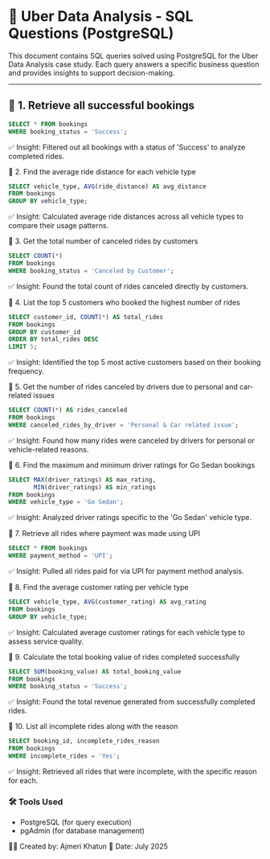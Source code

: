 # 🚕 Uber Data Analysis - SQL Questions (PostgreSQL)

This document contains SQL queries solved using PostgreSQL for the Uber Data Analysis case study. Each query answers a specific business question and provides insights to support decision-making.

---

## 📌 1. Retrieve all successful bookings
```sql
SELECT * FROM bookings
WHERE booking_status = 'Success';
```

✅ Insight: Filtered out all bookings with a status of 'Success' to analyze completed rides.

📌 2. Find the average ride distance for each vehicle type
```sql
SELECT vehicle_type, AVG(ride_distance) AS avg_distance 
FROM bookings
GROUP BY vehicle_type;
```

✅ Insight: Calculated average ride distances across all vehicle types to compare their usage patterns.

📌 3. Get the total number of canceled rides by customers
```sql
SELECT COUNT(*) 
FROM bookings
WHERE booking_status = 'Canceled by Customer';
```

✅ Insight: Found the total count of rides canceled directly by customers.

📌 4. List the top 5 customers who booked the highest number of rides
```sql
SELECT customer_id, COUNT(*) AS total_rides
FROM bookings
GROUP BY customer_id
ORDER BY total_rides DESC
LIMIT 5;
```

✅ Insight: Identified the top 5 most active customers based on their booking frequency.

📌 5. Get the number of rides canceled by drivers due to personal and car-related issues
```sql
SELECT COUNT(*) AS rides_canceled
FROM bookings
WHERE canceled_rides_by_driver = 'Personal & Car related issue';
```

✅ Insight: Found how many rides were canceled by drivers for personal or vehicle-related reasons.

📌 6. Find the maximum and minimum driver ratings for Go Sedan bookings
```sql
SELECT MAX(driver_ratings) AS max_rating,
       MIN(driver_ratings) AS min_ratings 
FROM bookings
WHERE vehicle_type = 'Go Sedan';
```

✅ Insight: Analyzed driver ratings specific to the 'Go Sedan' vehicle type.

📌 7. Retrieve all rides where payment was made using UPI
```sql
SELECT * FROM bookings 
WHERE payment_method = 'UPI';
```

✅ Insight: Pulled all rides paid for via UPI for payment method analysis.

📌 8. Find the average customer rating per vehicle type
```sql
SELECT vehicle_type, AVG(customer_rating) AS avg_rating
FROM bookings
GROUP BY vehicle_type;
```

✅ Insight: Calculated average customer ratings for each vehicle type to assess service quality.

📌 9. Calculate the total booking value of rides completed successfully
```sql
SELECT SUM(booking_value) AS total_booking_value 
FROM bookings
WHERE booking_status = 'Success';
```

✅ Insight: Found the total revenue generated from successfully completed rides.

📌 10. List all incomplete rides along with the reason
```sql
SELECT booking_id, incomplete_rides_reason
FROM bookings
WHERE incomplete_rides = 'Yes';
```

✅ Insight: Retrieved all rides that were incomplete, with the specific reason for each.

### 🛠 Tools Used
- PostgreSQL (for query execution)
- pgAdmin (for database management)


👩‍💻 Created by: Ajmeri Khatun
📅 Date: July 2025


